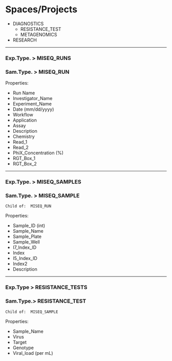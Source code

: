 # Spaces/Projects
- DIAGNOSTICS
  - RESISTANCE_TEST
  - METAGENOMICS
- RESEARCH 

***

### Exp.Type. > MISEQ_RUNS
### Sam.Type. > MISEQ_RUN
Properties:
- Run Name
- Investigator_Name
- Experiment_Name
- Date (mm/dd/yyyy)
- Workflow
- Application
- Assay
- Description
- Chemistry
- Read_1
- Read_2
- PhiX_Concentration (%)
- RGT_Box_1
- RGT_Box_2

***

### Exp.Type. > MISEQ_SAMPLES
### Sam.Type. > MISEQ_SAMPLE
`Child of:	MISEQ_RUN`

Properties:	
- Sample_ID (int)
- Sample_Name
- Sample_Plate
- Sample_Well
- I7_Index_ID
- Index
- I5_Index_ID
- Index2
- Description

***

### Exp.Type > RESISTANCE_TESTS
### Sam.Type.> RESISTANCE_TEST
`Child of:	MISEQ_SAMPLE`

Properties:
- Sample_Name
- Virus
- Target
- Genotype
- Viral_load (per mL)
